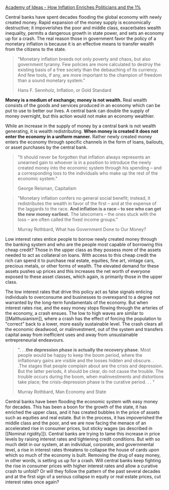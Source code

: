 [Academy of Ideas - How Inflation Enriches Politicians and the 1%](https://academyofideas.com/2023/02/the-uncensored-truth-about-inflation/)

Central banks have spent decades flooding the global economy with newly created money. Rapid expansion of the money supply is economically destructive; it impoverishes the poor and middle class, exacerbates wealth inequality, permits a dangerous growth in state power, and sets an economy up for a crash. The real reason those in government favor the policy of a monetary inflation is because it is an effective means to transfer wealth from the citizens to the state.

> "Monetary inflation breeds not only poverty and chaos, but also government tyranny. Few policies are more calculated to destroy the existing basis of a free society than the debauching of its currency. And few tools, if any, are more important to the champion of freedom than a sound monetary system."
> 
> Hans F. Sennholz, Inflation, or Gold Standard

**Money is a medium of exchange; money is not wealth.** Real wealth consists of the goods and services produced in an economy which can be put to use to better our lives. A central bank can double the supply of money overnight, but this action would not make an economy wealthier.

While an increase in the supply of money by a central bank is not wealth generating, it is wealth redistributing. **When money is created it does not enter the economy in a uniform manner.** Rather newly created money enters the economy through specific channels in the form of loans, bailouts, or asset purchases by the central bank.

> "It should never be forgotten that inflation always represents an unearned gain to whoever is in a position to introduce the newly created money into the economic system through his spending – and a corresponding loss to the individuals who make up the rest of the economic system."
> 
> George Reisman, Capitalism

> "Monetary inflation confers no general social benefit; instead, it redistributes the wealth in favor of the first – and at the expense of the laggards to the race. **And inflation is a race – to see who can get the new money earliest.** The latecomers – the ones stuck with the loss – are often called the fixed income groups."
> 
> Murray Rothbard, What has Government Done to Our Money?

Low interest rates entice people to borrow newly created money through the banking system and who are the people most capable of borrowing this cheap credit? Those in the upper class as they possess more of the assets needed to act as collateral on loans. With access to this cheap credit the rich can spend it to purchase real estate, equities, fine art, vintage cars, precious metals, or other forms of wealth. The elevated demand for these assets pushes up prices and this increases the net worth of everyone exposed to these asset classes, which again, is primarily those in the upper class.

The low interest rates that drive this policy act as false signals enticing individuals to overconsume and businesses to overexpand to a degree not warranted by the long-term fundamentals of the economy.
But when interest rates rise, and the easy money stops flowing through the arteries of the economy, a crash ensues.
The low to high waves are similar to [[Malthusianism]], where a crash has the effect of forcing the population to "correct" back to a lower, more easily sustainable level. The crash clears all the economic deadwood, or malinvestment, out of the system and transfers capital away from inefficient uses and away from unsustainable entrepreneurial endeavours. 

> ". . .**the depression phase is actually the recovery phase**. Most people would be happy to keep the boom period, where the inflationary gains are visible and the losses hidden and obscure. . .The stages that people complain about are the crisis and depression. But the latter periods, it should be clear, do not cause the trouble. The trouble occurs during the boom, when malinvestments and distortions take place; the crisis-depression phase is the curative period. . . "
> 
> Murray Rothbard, Man Economy and State

Central banks have been flooding the economic system with easy money for decades. This has been a boon for the growth of the state, it has enriched the upper class, and it has created bubbles in the price of assets such as equities and real estate. But in the process, it has impoverished the middle class and the poor, and we are now facing the menace of an accelerated rise in consumer prices, but sticky wages (as described in [[Nominal rigidity]]). Central banks are trying to tame this increase in price levels by raising interest rates and tightening credit conditions. But with so much debt in our system, at an individual, corporate, and governmental level, a rise in interest rates threatens to collapse the house of cards upon which so much of the economy is built. Removing the drug of easy money, in other words, is setting us up for a crash. Will central banks keep fighting the rise in consumer prices with higher interest rates and allow a curative crash to unfold? Or will they follow the pattern of the past several decades and at the first sign of a serious collapse in equity or real estate prices, cut interest rates once again?